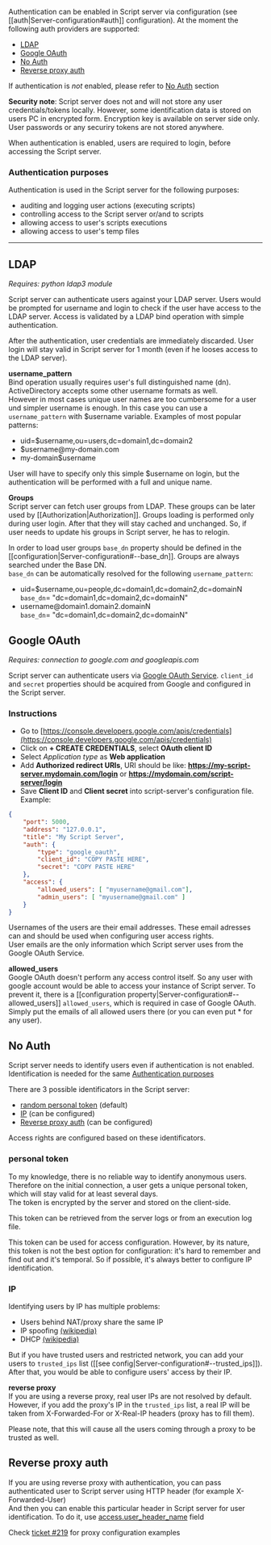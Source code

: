 Authentication can be enabled in Script server via configuration (see [[auth|Server-configuration#auth]] configuration). At the moment the following auth providers are supported:
* [LDAP](#ldap)
* [Google OAuth](#google-oauth)  
* [No Auth](#no-auth)
* [Reverse proxy auth](#reverse-proxy-auth)

If authentication is *not* enabled, please refer to [No Auth](#no-auth) section  

**Security note**: Script server does not and will not store any user credentials/tokens locally. However, some identification data is stored on users PC in encrypted form. Encryption key is available on server side only. 
User passwords or any securiry tokens are not stored anywhere.  

When authentication is enabled, users are required to login, before accessing the Script server.  

### Authentication purposes
Authentication is used in the Script server for the following purposes:
* auditing and logging user actions (executing scripts)
* controlling access to the Script server or/and to scripts
* allowing access to user's scripts executions
* allowing access to user's temp files  

---

## LDAP
_Requires: python ldap3 module_  

Script server can authenticate users against your LDAP server. Users would be prompted for username and login to check if the user have access to the LDAP server. Access is validated by a LDAP bind operation with simple authentication.  

After the authentication, user credentials are immediately discarded. User login will stay valid in Script server for 1 month (even if he looses access to the LDAP server).  

**username_pattern**  
Bind operation usually requires user's full distinguished name (dn). ActiveDirectory accepts some other username formats as well.  
However in most cases unique user names are too cumbersome for a user und simpler username is enough. In this case you can use a `username_pattern` with $username variable. Examples of most popular patterns:
* uid=$username,ou=users,dc=domain1,dc=domain2
* $username@<span></span>my-domain.com
* my-domain\$username  

User will have to specify only this simple $username on login, but the authentication will be performed with a full and unique name.  

**Groups**  
Script server can fetch user groups from LDAP. These groups can be later used by [[Authorization|Authorization]]. 
Groups loading is performed only during user login. After that they will stay cached and unchanged. So, if user needs to update his groups in Script server, he has to relogin.  

In order to load user groups `base_dn` property should be defined in the [[configuration|Server-configuration#--base_dn]]. Groups are always searched under the Base DN.  
`base_dn` can be automatically resolved for the following `username_pattern`: 
* uid=$username,ou=people,dc=domain1,dc=domain2,dc=domainN  
`base_dn`= "dc=domain1,dc=domain2,dc=domainN"
* username<span></span>@domain1.domain2.domainN  
`base_dn`= "dc=domain1,dc=domain2,dc=domainN"  


## Google OAuth
_Requires: connection to google.com and googleapis.com_  

Script server can authenticate users via [Google OAuth Service](https://developers.google.com/identity/protocols/OAuth2). `client_id` and `secret` properties should be acquired from Google and configured in the Script server.

### Instructions
- Go to [https://console.developers.google.com/apis/credentials](https://console.developers.google.com/apis/credentials)
- Click on **+ CREATE CREDENTIALS**, select **OAuth client ID**
- Select _Application type_ as **Web application**
- Add **Authorized redirect URIs**, URI should be like: **https://my-script-server.mydomain.com/login** or **https://mydomain.com/script-server/login**
- Save **Client ID** and **Client secret** into script-server's configuration file. Example:

```json
{
    "port": 5000,
    "address": "127.0.0.1",
    "title": "My Script Server",
    "auth": {
        "type": "google_oauth",
        "client_id": "COPY PASTE HERE",
        "secret": "COPY PASTE HERE"
    },
    "access": {
        "allowed_users": [ "myusername@gmail.com"],
        "admin_users": [ "myusername@gmail.com" ]
    }
}
```

Usernames of the users are their email addresses. These email adresses can and should be used when configuring user access rights.  
User emails are the only information which Script server uses from the Google OAuth Service.  

**allowed_users**  
Google OAuth doesn't perform any access control itself. So any user with google account would be able to access your instance of Script server. To prevent it, there is a [[configuration property|Server-configuration#--allowed_users]] `allowed_users`, which is required in case of Google OAuth. Simply put the emails of all allowed users there (or you can even put &ast; for any user).  

## No Auth
Script server needs to identify users even if authentication is not enabled. Identification is needed for the same [Authentication purposes](#authentication-purposes)  

There are 3 possible identificators in the Script server:  
* [random personal token](#personal-token) (default)  
* [IP](#ip) (can be configured)  
* [Reverse proxy auth](#reverse-proxy-auth) (can be configured)  

Access rights are configured based on these identificators.  

### personal token 
To my knowledge, there is no reliable way to identify anonymous users. Therefore on the initial connection, a user gets a unique personal token, which will stay valid for at least several days.  
The token is encrypted by the server and stored on the client-side.  

This token can be retrieved from the server logs or from an execution log file.  

This token can be used for access configuration. However, by its nature, this token is not the best option for configuration: it's hard to remember and find out and it's temporal. So if possible, it's always better to configure IP identification.  

### IP
Identifying users by IP has multiple problems:
* Users behind NAT/proxy share the same IP
* IP spoofing [(wikipedia)](https://en.wikipedia.org/wiki/IP_address_spoofing) 
* DHCP [(wikipedia)](https://en.wikipedia.org/wiki/Dynamic_Host_Configuration_Protocol)  

But if you have trusted users and restricted network, you can add your users to `trusted_ips` list ([[see config|Server-configuration#--trusted_ips]]).  
After that, you would be able to configure users' access by their IP.  

**reverse proxy**  
If you are using a reverse proxy, real user IPs are not resolved by default. However, if you add the proxy's IP in the `trusted_ips` list, a real IP will be taken from X-Forwarded-For or X-Real-IP headers (proxy has to fill them).  

Please note, that this will cause all the users coming through a proxy to be trusted as well.  

## Reverse proxy auth
If you are using reverse proxy with authentication, you can pass authenticated user to Script server using HTTP header (for example X-Forwarded-User)  
And then you can enable this particular header in Script server for user identification. To do it, use [access.user_header_name](https://github.com/bugy/script-server/wiki/Server-configuration#--user_header_name) field  

Check [ticket #219](https://github.com/bugy/script-server/pull/219) for proxy configuration examples  